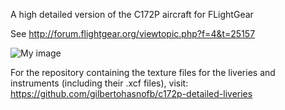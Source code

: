 A high detailed version of the C172P aircraft for FLightGear

See http://forum.flightgear.org/viewtopic.php?f=4&t=25157

![My image](http://s23.postimg.org/6cuditurf/project.png)

For the repository containing the texture files for the liveries and instruments (including their .xcf files), visit: https://github.com/gilbertohasnofb/c172p-detailed-liveries
